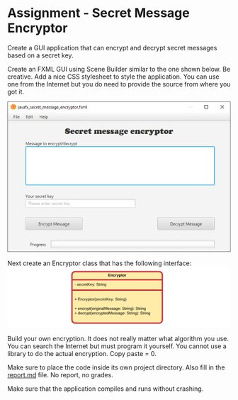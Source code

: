 # Assignment - Secret Message Encryptor

Create a GUI application that can encrypt and decrypt secret messages based on a secret key.

Create an FXML GUI using Scene Builder similar to the one shown below. Be creative. Add a nice CSS stylesheet to style the application. You can use one from the Internet but you do need to provide the source from where you got it.

![Secret Message Encryptor](img/secret_message_encryptor.png)

Next create an Encryptor class that has the following interface:
![Encryptor UML class](img/encryptor_uml_class.png)

Build your own encryption. It does not really matter what algorithm you use. You can search the Internet but must program it yourself. You cannot use a library to do the actual encryption. Copy paste = 0.

Make sure to place the code inside its own project directory. Also fill in the [report.md](report.md) file. No report, no grades.

Make sure that the application compiles and runs without crashing.
